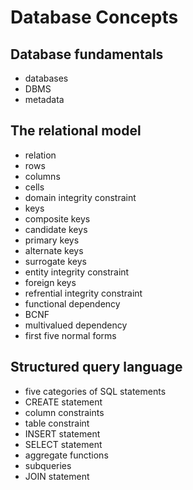 # Database Concepts

## Database fundamentals

- databases
- DBMS
- metadata

## The relational model

- relation
- rows
- columns
- cells
- domain integrity constraint
- keys
- composite keys
- candidate keys
- primary keys
- alternate keys
- surrogate keys
- entity integrity constraint
- foreign keys
- refrential integrity constraint
- functional dependency
- BCNF
- multivalued dependency
- first five normal forms

## Structured query language

- five categories of SQL statements
- CREATE statement
- column constraints
- table constraint
- INSERT statement
- SELECT statement
- aggregate functions
- subqueries
- JOIN statement
